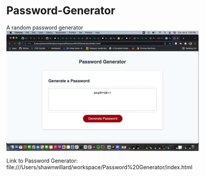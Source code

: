 # Password-Generator
A random password generator
![alt text](https://github.com/shawnmwillard/Password-Generator/blob/main/49430488-B0A5-4949-ABD0-A0ABD4E10DEC.jpeg "Screenshot of Password Generator")

Link to Password Generator: file:///Users/shawnwillard/workspace/Password%20Generator/index.html
